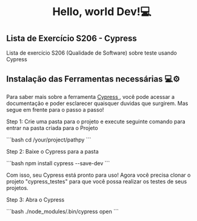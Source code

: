 <h1 align="center"> Hello, world Dev!💻 </h1>

## Lista de Exercício S206 - Cypress
Lista de exercício S206 (Qualidade de Software) sobre teste usando Cypress

## Instalação das Ferramentas necessárias 💻⚙️
Para saber mais sobre a ferramenta <a href="https://docs.cypress.io/guides/getting-started/installing-cypress#Opening-Cypress"> Cypress </a>, você pode acessar a documentação e poder esclarecer quaisquer duvidas que surgirem. Mas segue em frente para o passo a passo! 

<p>Step 1: Crie uma pasta para o projeto e execute seguinte comando para entrar na pasta criada para o Projeto </p>
```bash
cd /your/project/pathpy
```

<p>Step 2: Baixe o Cypress para a pasta</p>
```bash
npm install cypress --save-dev
```

Com isso, seu Cypress está pronto para uso!
Agora você precisa clonar o projeto "cypress_testes" para que você possa realizar os testes de seus projetos.


<p>Step 3: Abra o Cypress</p>
```bash
./node_modules/.bin/cypress open
```

